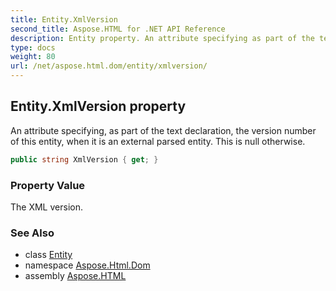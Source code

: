 ```yaml
---
title: Entity.XmlVersion
second_title: Aspose.HTML for .NET API Reference
description: Entity property. An attribute specifying as part of the text declaration the version number of this entity when it is an external parsed entity. This is null otherwise
type: docs
weight: 80
url: /net/aspose.html.dom/entity/xmlversion/
---
```

## Entity.XmlVersion property

An attribute specifying, as part of the text declaration, the version number of this entity, when it is an external parsed entity. This is null otherwise.

```csharp
public string XmlVersion { get; }
```

### Property Value

The XML version.

### See Also

* class [Entity](../)
* namespace [Aspose.Html.Dom](../../entity/)
* assembly [Aspose.HTML](../../../)
